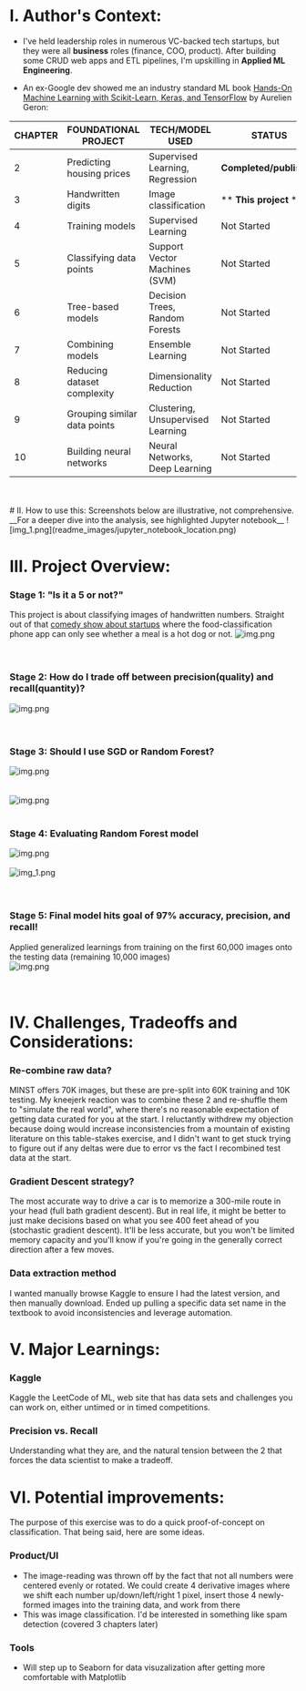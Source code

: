 # I. Author's Context:
- I've held leadership roles in numerous VC-backed tech startups, but they were all __business__ roles (finance, COO, product). After building some CRUD web apps and ETL pipelines, I'm upskilling in __Applied ML Engineering__.

- An ex-Google dev showed me an industry standard ML book [Hands-On Machine Learning with Scikit-Learn, Keras, and TensorFlow](https://www.amazon.com/Hands-Machine-Learning-Scikit-Learn-TensorFlow/dp/1492032646) by Aurelien Geron:

| CHAPTER | FOUNDATIONAL PROJECT         | TECH/MODEL USED                   | STATUS                  |
|---------|------------------------------|-----------------------------------|-------------------------|
| 2       | Predicting housing prices    | Supervised Learning, Regression   | **Completed/published** |
| 3       | Handwritten digits           | Image classification              | ** **This project** **  |
| 4       | Training models              | Supervised Learning               | Not Started             |
| 5       | Classifying data points      | Support Vector Machines (SVM)     | Not Started             |
| 6       | Tree-based models            | Decision Trees, Random Forests    | Not Started             |
| 7       | Combining models             | Ensemble Learning                 | Not Started             |
| 8       | Reducing dataset complexity  | Dimensionality Reduction          | Not Started             |
| 9       | Grouping similar data points | Clustering, Unsupervised Learning | Not Started             |
| 10      | Building neural networks     | Neural Networks, Deep Learning    | Not Started             |
<br>
<br>
# II. How to use this:
Screenshots below are illustrative, not comprehensive. __For a deeper dive into the analysis, see highlighted Jupyter notebook__
![img_1.png](readme_images/jupyter_notebook_location.png)

# III. Project Overview:
### Stage 1: "Is it a 5 or not?"
This project is about classifying images of handwritten numbers. Straight out of that [comedy show about startups](https://www.youtube.com/watch?v=ACmydtFDTGs&ab_channel=HBO) where the food-classification phone app can only see whether a meal is a hot dog or not.
![img.png](readme_images/5_not5_confusion_matrix.png)
<br>
<br>
<br>
### Stage 2: How do I trade off between precision(quality) and recall(quantity)?
![img.png](readme_images/precision_vs_recall.png)
<br>
<br>
<br>
### Stage 3: Should I use SGD or Random Forest?
![img.png](roc_sgd_vs_random_forest.png)
<br>
<br>
<br>
![img.png](readme_images/random_forest_superior.png)
<br>
<br>
### Stage 4: Evaluating Random Forest model
![img.png](readme_images/all_10_classes_random_forest_confusion_matrix.png)
<br>
<br>
![img_1.png](readme_images/error_grid_random_forest.png)
<br>
<br>
<br>
### Stage 5: Final model hits goal of 97% accuracy, precision, and recall!
Applied generalized learnings from training on the first 60,000 images onto the testing data (remaining 10,000 images)<br>
![img.png](readme_images/final_scores.png)
<br>
<br>
<br>
# IV. Challenges, Tradeoffs and Considerations:
### Re-combine raw data?
MINST offers 70K images, but these are pre-split into 60K training and 10K testing. My kneejerk reaction was to combine these 2 and re-shuffle them to "simulate the real world", where there's no reasonable expectation of getting data curated for you at the start. I reluctantly withdrew my objection because doing would increase inconsistencies from a mountain of existing literature on this table-stakes exercise, and I didn't want to get stuck trying to figure out if any deltas were due to error vs the fact I recombined test data at the start.

### Gradient Descent strategy?
The most accurate way to drive a car is to memorize a 300-mile route in your head (full bath gradient descent). But in real life, it might be better to just make decisions based on what you see 400 feet ahead of you (stochastic gradient descent). It'll be less accurate, but you won't be limited memory capacity and you'll know if you're going in the generally correct direction after a few moves.

### Data extraction method
I wanted manually browse Kaggle to ensure I had the latest version, and then manually download. Ended up pulling a specific data set name in the textbook to avoid inconsistencies and leverage automation.


# V. Major Learnings:
### Kaggle
Kaggle the LeetCode of ML, web site that has data sets and challenges you can work on, either untimed or in timed competitions. 

### Precision vs. Recall
Understanding what they are, and the natural tension between the 2 that forces the data scientist to make a tradeoff.

# VI. Potential improvements:
The purpose of this exercise was to do a quick proof-of-concept on classification. That being said, here are some ideas.
### Product/UI
- The image-reading was thrown off by the fact that not all numbers were centered evenly or rotated. We could create 4 derivative images where we shift each number up/down/left/right 1 pixel, insert those 4 newly-formed images into the training data, and work from there
- This was image classification. I'd be interested in something like spam detection (covered 3 chapters later) 

### Tools
- Will step up to Seaborn for data visuzalization after getting more comfortable with Matplotlib